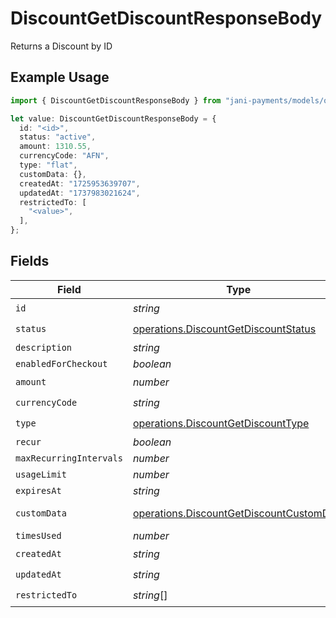 # DiscountGetDiscountResponseBody

Returns a Discount by ID

## Example Usage

```typescript
import { DiscountGetDiscountResponseBody } from "jani-payments/models/operations";

let value: DiscountGetDiscountResponseBody = {
  id: "<id>",
  status: "active",
  amount: 1310.55,
  currencyCode: "AFN",
  type: "flat",
  customData: {},
  createdAt: "1725953639707",
  updatedAt: "1737983021624",
  restrictedTo: [
    "<value>",
  ],
};
```

## Fields

| Field                                                                                                | Type                                                                                                 | Required                                                                                             | Description                                                                                          |
| ---------------------------------------------------------------------------------------------------- | ---------------------------------------------------------------------------------------------------- | ---------------------------------------------------------------------------------------------------- | ---------------------------------------------------------------------------------------------------- |
| `id`                                                                                                 | *string*                                                                                             | :heavy_check_mark:                                                                                   | N/A                                                                                                  |
| `status`                                                                                             | [operations.DiscountGetDiscountStatus](../../models/operations/discountgetdiscountstatus.md)         | :heavy_check_mark:                                                                                   | N/A                                                                                                  |
| `description`                                                                                        | *string*                                                                                             | :heavy_minus_sign:                                                                                   | N/A                                                                                                  |
| `enabledForCheckout`                                                                                 | *boolean*                                                                                            | :heavy_minus_sign:                                                                                   | N/A                                                                                                  |
| `amount`                                                                                             | *number*                                                                                             | :heavy_check_mark:                                                                                   | N/A                                                                                                  |
| `currencyCode`                                                                                       | *string*                                                                                             | :heavy_check_mark:                                                                                   | N/A                                                                                                  |
| `type`                                                                                               | [operations.DiscountGetDiscountType](../../models/operations/discountgetdiscounttype.md)             | :heavy_check_mark:                                                                                   | N/A                                                                                                  |
| `recur`                                                                                              | *boolean*                                                                                            | :heavy_minus_sign:                                                                                   | N/A                                                                                                  |
| `maxRecurringIntervals`                                                                              | *number*                                                                                             | :heavy_minus_sign:                                                                                   | N/A                                                                                                  |
| `usageLimit`                                                                                         | *number*                                                                                             | :heavy_minus_sign:                                                                                   | N/A                                                                                                  |
| `expiresAt`                                                                                          | *string*                                                                                             | :heavy_minus_sign:                                                                                   | N/A                                                                                                  |
| `customData`                                                                                         | [operations.DiscountGetDiscountCustomData](../../models/operations/discountgetdiscountcustomdata.md) | :heavy_check_mark:                                                                                   | Any valid JSON value                                                                                 |
| `timesUsed`                                                                                          | *number*                                                                                             | :heavy_minus_sign:                                                                                   | N/A                                                                                                  |
| `createdAt`                                                                                          | *string*                                                                                             | :heavy_check_mark:                                                                                   | N/A                                                                                                  |
| `updatedAt`                                                                                          | *string*                                                                                             | :heavy_check_mark:                                                                                   | N/A                                                                                                  |
| `restrictedTo`                                                                                       | *string*[]                                                                                           | :heavy_check_mark:                                                                                   | N/A                                                                                                  |